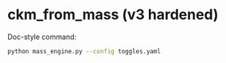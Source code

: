 # ckm_from_mass (v3 hardened)

Doc-style command:
```bash
python mass_engine.py --config toggles.yaml
```
